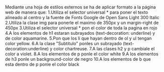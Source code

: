 Mediante una hoja de estilos externos se ha de aplicar formato a la página web de manera que:
1.Utiliza el selector universal * para poner el texto alineado al centro y la fuente de Fonts Google de Open Sans Light 300 Italic
2.Utiliza la clase img para ponerle el maximo de 350px y un margin-right de 450px
3.Utiliza el selector universal * pon el color de toda la pagina en rojo
4.A los elementos de h1 estaran subrayados (text-decoration: underline) y de color aquamarine.
5.Pon que los li que hayan dentro de ol y ul tengan color yellow.
6.A la clase "Subtitulo" ponles un subrayado (text-decoration:underline) y color chartreuse.
7.A las clases h2 y p cambiale el color a violet.
8.A los elementos de p ponle el color white
9.A los elementos de h3 ponle un background-color de negro
10.A los elementos de b que esta dentro de p ponle el color black

